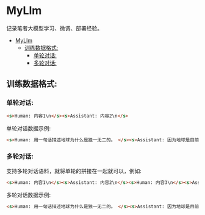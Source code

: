 # MyLlm

记录笔者大模型学习、微调、部署经验。

- [MyLlm](#myllm)
  - [训练数据格式:](#训练数据格式)
    - [单轮对话:](#单轮对话)
    - [多轮对话:](#多轮对话)


## 训练数据格式:

### 单轮对话:

```html
<s>Human: 内容1\n</s><s>Assistant: 内容2\n</s>
```

单轮对话数据示例:

```html
<s>Human: 用一句话描述地球为什么是独一无二的。 </s><s>Assistant: 因为地球是目前为止唯一已知存在生命的行星。 </s>
```

### 多轮对话:

支持多轮对话语料，就将单轮的拼接在一起就可以，例如:

```html
<s>Human: 内容1\n</s><s>Assistant: 内容2\n</s><s>Human: 内容3\n</s><s>Assistant: 内容4\n</s>
```

多轮对话数据示例:

```html
<s>Human: 用一句话描述地球为什么是独一无二的。 </s><s>Assistant: 因为地球是目前为止唯一已知存在生命的行星。 </s><s>Human: 没有其他特点了吗？ </s><s>Assistant: 地球的独特性还体现在其复杂的地质活动、多样的生物圈、以及保护生命免受宇宙辐射的磁场和大气层。 </s>
```